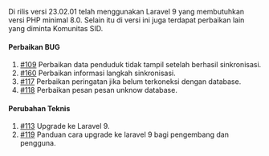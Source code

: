 Di rilis versi 23.02.01 telah menggunakan Laravel 9 yang membutuhkan versi PHP minimal 8.0. Selain itu di versi ini juga terdapat perbaikan lain yang diminta Komunitas SID.

#### Perbaikan BUG

1. [#109](https://github.com/OpenSID/wiki-pbb/issues/109) Perbaikan data penduduk tidak tampil setelah berhasil sinkronisasi.
2. [#160](https://github.com/OpenSID/pbb_desa/pull/160) Perbaikan informasi langkah sinkronisasi.
3. [#117](https://github.com/OpenSID/wiki-pbb/issues/117) Perbaikan peringatan jika belum terkoneksi dengan database.
4. [#118](https://github.com/OpenSID/wiki-pbb/issues/118) Perbaikan pesan pesan unknow database.

#### Perubahan Teknis

1. [#113](https://github.com/OpenSID/wiki-pbb/issues/113) Upgrade ke Laravel 9.
2. [#119](https://github.com/OpenSID/wiki-pbb/issues/119) Panduan cara upgrade ke laravel 9 bagi pengembang dan pengguna.
